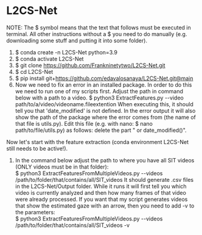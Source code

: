 # L2CS-Net
NOTE: The $ symbol means that the text that follows must be executed in terminal. All other instructions without a $ you need to do manually (e.g. downloading some stuff and putting it into some folder).

01. $ conda create -n L2CS-Net python=3.9
02. $ conda activate L2CS-Net
03. $ git clone https://github.com/Frankninetytwo/L2CS-Net.git
04. $ cd L2CS-Net
05. $ pip install git+https://github.com/edavalosanaya/L2CS-Net.git@main
06. Now we need to fix an error in an installed package. In order to do this we need to run one of my scripts first. Adjust the path in command below with a path to a video.
$ python3 ExtractFeatures.py --video path/to/a/video/videoname.fileextention
When executing this, it should tell you that 'date_modified' is not defined. In the error output it will also show the path of the package where the error comes from (the name of that file is utils.py). Edit this file (e.g. with nano: $ nano path/to/file/utils.py) as follows: delete the part " or date_modified()".

Now let's start with the feature extraction (conda environment L2CS-Net still needs to be active!).
1. In the command below adjust the path to where you have all SIT videos (ONLY videos must be in that folder):<br>
$ python3 ExtractFeaturesFromMultipleVideos.py --videos /path/to/folder/that/contains/all/SIT_videos
It should generate .csv files in the L2CS-Net/Output folder. While it runs it will first tell you which video is currently analyzed and then how many frames of that video were already processed.
If you want that my script generates videos that show the estimated gaze with an arrow, then you need to add -v to the parameters:<br>
$ python3 ExtractFeaturesFromMultipleVideos.py --videos /path/to/folder/that/contains/all/SIT_videos -v
